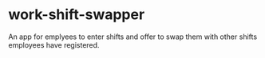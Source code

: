 # work-shift-swapper
An app for emplyees to enter shifts and offer to swap them with other shifts employees have registered.
